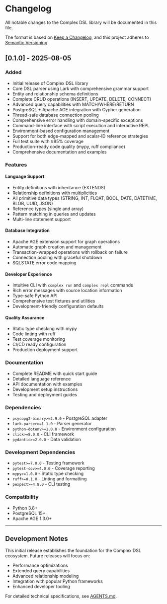 # Changelog

All notable changes to the Complex DSL library will be documented in this file.

The format is based on [Keep a Changelog](https://keepachangelog.com/en/1.0.0/),
and this project adheres to [Semantic Versioning](https://semver.org/spec/v2.0.0.html).

## [0.1.0] - 2025-08-05

### Added

- Initial release of Complex DSL library
- Core DSL parser using Lark with comprehensive grammar support
- Entity and relationship schema definitions
- Complete CRUD operations (INSERT, UPDATE, DELETE, CONNECT)
- Advanced query capabilities with MATCH/WHERE/RETURN
- PostgreSQL + Apache AGE integration with Cypher generation
- Thread-safe database connection pooling
- Comprehensive error handling with domain-specific exceptions
- Command-line interface with script execution and interactive REPL
- Environment-based configuration management
- Support for both edge-mapped and scalar-ID reference strategies
- Full test suite with ≥85% coverage
- Production-ready code quality (mypy, ruff compliance)
- Comprehensive documentation and examples

### Features

#### Language Support
- Entity definitions with inheritance (EXTENDS)
- Relationship definitions with multiplicities
- All primitive data types (STRING, INT, FLOAT, BOOL, DATE, DATETIME, BLOB, UUID, JSON)
- Reference types (single and array)
- Pattern matching in queries and updates
- Multi-line statement support

#### Database Integration
- Apache AGE extension support for graph operations
- Automatic graph creation and management
- Transaction-wrapped operations with rollback on failure
- Connection pooling with graceful shutdown
- SQLSTATE error code mapping

#### Developer Experience
- Intuitive CLI with `complex run` and `complex repl` commands
- Rich error messages with source location information
- Type-safe Python API
- Comprehensive test fixtures and utilities
- Development-friendly configuration defaults

#### Quality Assurance
- Static type checking with mypy
- Code linting with ruff
- Test coverage monitoring
- CI/CD ready configuration
- Production deployment support

### Documentation

- Complete README with quick start guide
- Detailed language reference
- API documentation with examples
- Development setup instructions
- Testing and deployment guides

### Dependencies

- `psycopg2-binary>=2.9.0` - PostgreSQL adapter
- `lark-parser>=1.1.0` - Parser generator
- `python-dotenv>=1.0.0` - Environment configuration
- `click>=8.0.0` - CLI framework
- `pydantic>=2.0.0` - Data validation

### Development Dependencies

- `pytest>=7.0.0` - Testing framework
- `pytest-cov>=4.0.0` - Coverage reporting
- `mypy>=1.0.0` - Static type checking
- `ruff>=0.1.0` - Linting and formatting
- `pexpect>=4.8.0` - CLI testing

### Compatibility

- Python 3.8+
- PostgreSQL 15+
- Apache AGE 1.3.0+

---

## Development Notes

This initial release establishes the foundation for the Complex DSL ecosystem. Future releases will focus on:

- Performance optimizations
- Extended query capabilities
- Advanced relationship modeling
- Integration with popular Python frameworks
- Enhanced developer tooling

For detailed technical specifications, see [AGENTS.md](AGENTS.md).
